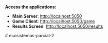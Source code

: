 
 **Access the applications:**
   - **Main Server**: [http://localhost:5050](http://localhost:5050)
   - **Game Client**: [http://localhost:5050/game](http://localhost:5050/game)
   - **Results Screen**: [http://localhost:5050/results](http://localhost:5050/results)

#   e c o s i s t e m a s - p a r c i a l - 2  
 
